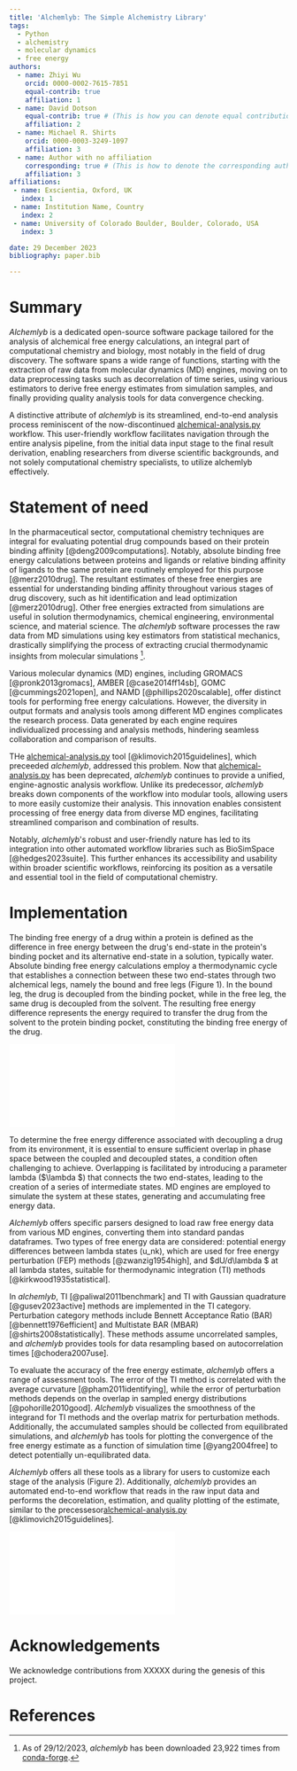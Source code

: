 ```yaml
---
title: 'Alchemlyb: The Simple Alchemistry Library'
tags:
  - Python
  - alchemistry
  - molecular dynamics
  - free energy
authors:
  - name: Zhiyi Wu
    orcid: 0000-0002-7615-7851
    equal-contrib: true
    affiliation: 1
  - name: David Dotson
    equal-contrib: true # (This is how you can denote equal contributions between multiple authors)
    affiliation: 2
  - name: Michael R. Shirts
    orcid: 0000-0003-3249-1097
    affiliation: 3
  - name: Author with no affiliation
    corresponding: true # (This is how to denote the corresponding author)
    affiliation: 3
affiliations:
 - name: Exscientia, Oxford, UK
   index: 1
 - name: Institution Name, Country
   index: 2
 - name: University of Colorado Boulder, Boulder, Colorado, USA
   index: 3

date: 29 December 2023
bibliography: paper.bib

---
```


# Summary

*Alchemlyb* is a dedicated open-source software package tailored for the analysis of alchemical free energy calculations, an integral part of computational chemistry and biology, most notably in the field of drug discovery. The software spans a wide range of functions, starting with the extraction of raw data from molecular dynamics (MD) engines, moving on to data preprocessing tasks such as decorrelation of time series, using various estimators to derive free energy estimates from simulation samples, and finally providing quality analysis tools for data convergence checking.

A distinctive attribute of *alchemlyb* is its streamlined, end-to-end analysis process reminiscent of the now-discontinued [alchemical-analysis.py](https://github.com/MobleyLab/alchemical-analysis) workflow. This user-friendly workflow facilitates navigation through the entire analysis pipeline, from the initial data input stage to the final result derivation, enabling researchers from diverse scientific backgrounds, and not solely computational chemistry specialists, to utilize alchemlyb effectively.

# Statement of need

In the pharmaceutical sector, computational chemistry techniques are integral for evaluating potential drug compounds based on their protein binding affinity [@deng2009computations]. Notably, absolute binding free energy calculations between proteins and ligands or relative binding affinity of ligands to the same protein are routinely employed for this purpose [@merz2010drug]. The resultant estimates of these free energies are essential for understanding binding affinity throughout various stages of drug discovery, such as hit identification and lead optimization [@merz2010drug]. Other free energies extracted from simulations are useful in solution thermodynamics, chemical engineering, environmental science, and material science. The *alchemlyb* software processes the raw data from MD simulations using key estimators from statistical mechanics, drastically simplifying the process of extracting crucial thermodynamic insights from molecular simulations [^1].

[^1]: As of 29/12/2023, *alchemlyb* has been downloaded 23,922 times from [conda-forge](https://anaconda.org/conda-forge/alchemlyb/files).

Various molecular dynamics (MD) engines, including GROMACS [@pronk2013gromacs], AMBER [@case2014ff14sb], GOMC [@cummings2021open], and NAMD [@phillips2020scalable], offer distinct tools for performing free energy calculations. However, the diversity in output formats and analysis tools among different MD engines complicates the research process. Data generated by each engine requires individualized processing and analysis methods, hindering seamless collaboration and comparison of results.


THe [alchemical-analysis.py](https://github.com/MobleyLab/alchemical-analysis) tool [@klimovich2015guidelines], which preceeded *alchemlyb*, addressed this problem. Now that [alchemical-analysis.py](https://github.com/MobleyLab/alchemical-analysis) has been deprecated, *alchemlyb* continues to provide a unified, engine-agnostic analysis workflow. Unlike its predecessor, *alchemlyb* breaks down components of the workflow into modular tools, allowing users to more easily customize their analysis. This innovation enables consistent processing of free energy data from diverse MD engines, facilitating streamlined comparison and combination of results.

Notably, *alchemlyb*'s robust and user-friendly nature has led to its integration into other automated workflow libraries such as BioSimSpace [@hedges2023suite]. This further enhances its accessibility and usability within broader scientific workflows, reinforcing its position as a versatile and essential tool in the field of computational chemistry.

# Implementation

The binding free energy of a drug within a protein is defined as the difference in free energy between the drug's end-state in the protein's binding pocket and its alternative end-state in a solution, typically water. Absolute binding free energy calculations employ a thermodynamic cycle that establishes a connection between these two end-states through two alchemical legs, namely the bound and free legs (Figure 1). In the bound leg, the drug is decoupled from the binding pocket, while in the free leg, the same drug is decoupled from the solvent. The resulting free energy difference represents the energy required to transfer the drug from the solvent to the protein binding pocket, constituting the binding free energy of the drug.

![The thermodynamics cycle of absolute binding free energy calculation](Fig1.pdf)

To determine the free energy difference associated with decoupling a drug from its environment, it is essential to ensure sufficient overlap in phase space between the coupled and decoupled states, a condition often challenging to achieve. Overlapping is facilitated by introducing a parameter lambda ($\lambda $) that connects the two end-states, leading to the creation of a series of intermediate states. MD engines are employed to simulate the system at these states, generating and accumulating free energy data.

*Alchemlyb* offers specific parsers designed to load raw free energy data from various MD engines, converting them into standard pandas dataframes. Two types of free energy data are considered: potential energy differences between lambda states (u_nk), which are used for free energy perturbation (FEP) methods [@zwanzig1954high], and $dU/d\lambda $ at all lambda states, suitable for thermodynamic integration (TI) methods [@kirkwood1935statistical].

In *alchemlyb*, TI [@paliwal2011benchmark] and TI with Gaussian quadrature [@gusev2023active] methods are implemented in the TI category. Perturbation category methods include Bennett Acceptance Ratio (BAR) [@bennett1976efficient] and Multistate BAR (MBAR) [@shirts2008statistically]. These methods assume uncorrelated samples, and *alchemlyb* provides tools for data resampling based on autocorrelation times [@chodera2007use].

To evaluate the accuracy of the free energy estimate, *alchemlyb* offers a range of assessment tools. The error of the TI method is correlated with the average curvature [@pham2011identifying], while the error of perturbation methods depends on the overlap in sampled energy distributions [@pohorille2010good]. *Alchemlyb* visualizes the smoothness of the integrand for TI methods and the overlap matrix for perturbation methods. Additionally, the accumulated samples should be collected from equilibrated simulations, and *alchemlyb* has tools for plotting the convergence of the free energy estimate as a function of simulation time [@yang2004free] to detect potentially un-equilibrated data.

*Alchemlyb* offers all these tools as a library for users to customize each stage of the analysis (Figure 2). Additionally, *alchemlyb* provides an automated end-to-end workflow that reads in the raw input data and performs the decorelation, estimation, and quality plotting of the estimate, similar to the precessesor[alchemical-analysis.py](https://github.com/MobleyLab/alchemical-analysis) [@klimovich2015guidelines].

![The building blocks of *alchemlyb*](Fig2.pdf)

# Acknowledgements

We acknowledge contributions from XXXXX during the genesis of this project.

# References


